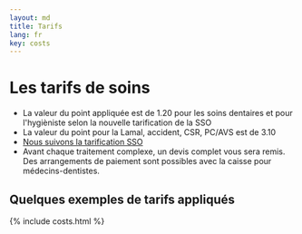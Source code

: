 ```yaml
---
layout: md
title: Tarifs
lang: fr
key: costs
---
```


# Les tarifs de soins

 * La valeur du point appliquée est de 1.20 pour les soins dentaires et pour l'hygièniste selon la nouvelle tarification de la SSO
 * La valeur du point pour la Lamal, accident, CSR, PC/AVS est de 3.10
 * [Nous suivons la tarification SSO](https://www.sso.ch/fr/droit-et-tarifs)
 * Avant chaque traitement complexe, un devis complet vous sera remis. Des arrangements de paiement sont possibles avec la caisse pour médecins-dentistes.

## Quelques exemples de tarifs appliqués

{% include costs.html %}
